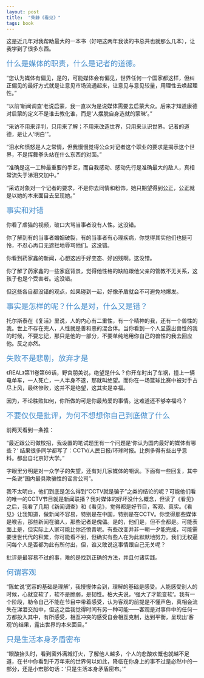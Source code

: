 ```yaml
---
layout: post
title:  "柴静《看见》"
tags: book
---
```


这是近几年对我帮助最大的一本书（好吧这两年我读的书总共也就那么几本），让我学到了很多东西。

<span style="color:#428BCA; font-size: 1.4em;">什么是媒体的职责，什么是记者的道德。</span>

“您认为媒体有偏见，是的，可能媒体会有偏见，世界任何一个国家都这样，但纠正偏见的最好方式就是让意见市场流通起来，让意见与意见较量，用理性去唤起理性。”

 “以前‘新闻调查’老说启蒙，我一直以为是说媒体需要去启蒙大众。后来才知道康德对启蒙的定义不是谁去教化谁，而是‘人摆脱自身造就的蒙昧’。”

“采访不用来评判，只用来了解；不用来改造世界，只用来认识世界。记者的道德，是让人‘明白’”。

 “泪水和愤怒是人之常情，但我慢慢觉得公众对记者这个职业的要求是揭示这个世界，不是挥舞拳头站在什么东西的对面。”

“准确是这一工种最重要的手艺，而自我感动、感动先行是准确最大的敌人，真相常流失于涕泪交加中。”

“采访对象对一个记者的要求，不是你去同情和粉饰，她只期望得到公正，公正就是以她的本来面目去呈现她。”

<span style="color:#428BCA; font-size: 1.4em;">事实和对错</span>

你看了虐猫的视频，破口大骂当事者没有人性。这没错。

你了解到有的当事者婚姻破裂，有的当事者有心理疾病，你觉得其实他们也挺可怜，不忍心再口无遮拦地辱骂他们。这没错。

你看到药家鑫的新闻，心想这凶手好变态、好凶残啊。这没错。

你了解了药家鑫的一些家庭背景，觉得他性格的缺陷跟他父亲的管教不无关系，这孩子也是个受害者。这没错。

但这些各自都没错的观点，如果碰到一起，好像矛盾就会不可避免地爆发。

<span style="color:#428BCA; font-size: 1.4em;">事实是怎样的呢？什么是对，什么又是错？</span>

托尔斯泰在《复活》里说，人的内心有二重性，有一个精神的我，还有一个兽性的我。世上不存在完人，人性就是善和恶的混合体。当你看到一个人显露出兽性的我的时候，不要忘记，那只是他的一部分，不要单纯地用你自己的兽性的我去回应他。反之亦然。

<span style="color:#428BCA; font-size: 1.4em;">失败不是悲剧，放弃才是</span>

《REAL》第11卷第66话，野宫朋美说，绝望是什么？你开车时出了车祸，撞上一辆电单车，一人死亡，一人半身不遂，那就叫绝望。而你在一场篮球比赛中被对手占尽上风，最终惨败，这并不是绝望，这其实是幸福。

因为，不论胜败如何，你所做的可是你最热爱的事情。这难道还不够幸福吗？

<span style="color:#428BCA; font-size: 1.4em;">不要仅仅是批评，为何不想想你自己到底做了什么</span>

前两天看到一条推：

“最近跟公司做校招，我设置的笔试题里有一个问题是‘你认为国内最好的媒体有哪些？’ 结果很多同学都写了：CCTV/人民日报/环球时报。比例多得有些出乎意料。都出自北京好大学。”

字眼里分明是对一众学子的失望，还有对几家媒体的嘲讽。下面有一些回复，其中一条说“国内最具欺骗性的谣言公司”。

我不太明白，他们到底是怎么得到“CCTV就是骗子”之类的结论的呢？可能他们看的唯一的CCTV节目就是新闻联播？我对媒体的好坏没什么概念，但读了《看见》之后，我看了几期《新闻调查》和《看见》，觉得都是好节目，客观、真实。《看见》让我知道，做新闻不容易，特别是在中国，特别是在CCTV。你觉得那些媒体是喉舌，那些新闻在骗人，那些记者是傀儡。是的，他们是，但不全都是。可能表面上是，但实际上人家可能比你还愤青呢。有些改变并非一朝一夕能完成，可能需要世世代代的积累，你可能看不到，但确实有些人在为此默默地努力。我们无权逼问每个人是否都为此有所付出，但，谁又敢说这事情跟自己无关呢？

批评是最容易不过的事，难的是找到正确的方法，并且付诸实践。

<span style="color:#428BCA; font-size: 1.4em;">何谓客观</span>

“陈虻说‘宽容的基础是理解’，我慢慢体会到，理解的基础是感受。人能感受别人的时候，心就变软了，软不是脆弱，是韧性。柏大夫说，‘强大了才能变软’。我有一个阶段，勒令自己不能在节目中带着感受，认为客观的前提是不懂声色，真相会流失在涕泪交加中，但这之后我觉得时间有另一种可能——客观是对事件中的任何一方都投入其中，有所感受，相互冲突的感受自会相互克制，达到平衡，呈现出‘客观’的结果，露出世界的本来面目。”

<span style="color:#428BCA; font-size: 1.4em;">只是生活本身矛盾密布</span>

“眼酸抬头时，看到窗外满城灯火，了解他人越多，个人的悲酸欢慨也就越不足道，在书中你看到千万年来的世界何以如此，降临在你身上的事不过是必然中的一部分，还是小宏那句话：‘只是生活本身矛盾密布。’”